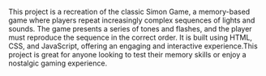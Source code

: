 This project is a recreation of the classic Simon Game, a memory-based game where players repeat increasingly complex sequences of lights and sounds. The game presents a series of tones and flashes, and the player must reproduce the sequence in the correct order. It is built using HTML, CSS, and JavaScript, offering an engaging and interactive experience.This project is great for anyone looking to test their memory skills or enjoy a nostalgic gaming experience.

